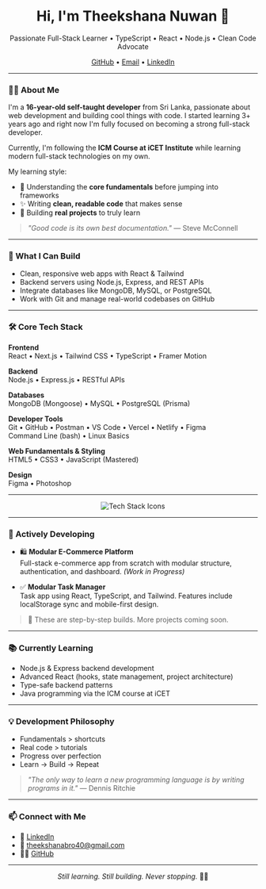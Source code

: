 <h1 align="center">Hi, I'm Theekshana Nuwan 👋</h1>
<p align="center">
  Passionate Full-Stack Learner • TypeScript • React • Node.js • Clean Code Advocate
</p>

<div align="center">
  <a href="https://github.com/nuwandev">GitHub</a> • 
  <a href="mailto:theekshanabro40@gmail.com">Email</a> • 
  <a href="https://linkedin.com/in/nuwandev">LinkedIn</a>
</div>

---

### 👨‍💻 About Me

I'm a **16-year-old self-taught developer** from Sri Lanka, passionate about web development and building cool things with code. I started learning 3+ years ago and right now I'm fully focused on becoming a strong full-stack developer.  

Currently, I'm following the **ICM Course at iCET Institute** while learning modern full-stack technologies on my own.

My learning style:
- 🧠 Understanding the **core fundamentals** before jumping into frameworks  
- ✨ Writing **clean, readable code** that makes sense  
- 🚀 Building **real projects** to truly learn  

> _"Good code is its own best documentation."_ — Steve McConnell

---

### 🧠 What I Can Build

- Clean, responsive web apps with React & Tailwind  
- Backend servers using Node.js, Express, and REST APIs  
- Integrate databases like MongoDB, MySQL, or PostgreSQL  
- Work with Git and manage real-world codebases on GitHub  

---

### 🛠️ Core Tech Stack

**Frontend**  
React • Next.js • Tailwind CSS • TypeScript • Framer Motion  

**Backend**  
Node.js • Express.js • RESTful APIs  

**Databases**  
MongoDB (Mongoose) • MySQL • PostgreSQL (Prisma)  

**Developer Tools**  
Git • GitHub • Postman • VS Code • Vercel • Netlify • Figma  
Command Line (bash) • Linux Basics  

**Web Fundamentals & Styling**  
HTML5 • CSS3 • JavaScript (Mastered)

**Design**  
Figma • Photoshop  

---

<div align="center">
  <img 
    src="https://skillicons.dev/icons?i=ts,js,react,nextjs,nodejs,express,mongodb,mysql,postgresql,tailwind,html,css,git,vscode,figma" 
    alt="Tech Stack Icons" 
  />
</div>

---

### 🚧 Actively Developing

- 🛍️ **Modular E-Commerce Platform**  
  Full-stack e-commerce app from scratch with modular structure, authentication, and dashboard. *(Work in Progress)*

- ✅ **Modular Task Manager**  
  Task app using React, TypeScript, and Tailwind. Features include localStorage sync and mobile-first design.

> 🧪 These are step-by-step builds. More projects coming soon.

---

### 📚 Currently Learning

- Node.js & Express backend development  
- Advanced React (hooks, state management, project architecture)  
- Type-safe backend patterns  
- Java programming via the ICM course at iCET  

---

### 💡 Development Philosophy

- Fundamentals > shortcuts  
- Real code > tutorials  
- Progress over perfection  
- Learn → Build → Repeat  

> _"The only way to learn a new programming language is by writing programs in it."_ — Dennis Ritchie

---

### 📫 Connect with Me

- 💼 [LinkedIn](https://www.linkedin.com/in/nuwandev/)  
- 📧 theekshanabro40@gmail.com  
- 🧑‍💻 [GitHub](https://github.com/nuwandev)

---

<p align="center"><i>Still learning. Still building. Never stopping.</i> 🧑‍💻</p>

